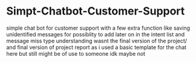 # Simpt-Chatbot-Customer-Support
simple chat bot for customer support with a few extra function like saving unidentified messages for possiblity to add later on in the intent list and message miss type understanding
wasnt the final version of the project/ and final version of project report  as i used a basic template for the chat here but still might be of use to someone idk maybe not
